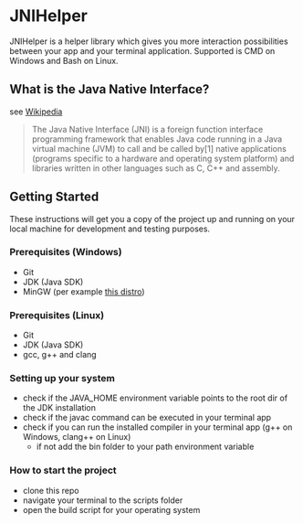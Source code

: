 # JNIHelper

JNIHelper is a helper library which gives you more interaction possibilities 
between your app and your terminal application. Supported is CMD on Windows 
and Bash on Linux.

## What is the Java Native Interface?
see [Wikipedia](https://en.wikipedia.org/wiki/Java_Native_Interface)

> The Java Native Interface (JNI) is a foreign function interface programming 
framework that enables Java code running in a Java virtual machine (JVM) to 
call and be called by[1] native applications (programs specific to a hardware 
and operating system platform) and libraries written in other languages such 
as C, C++ and assembly.

## Getting Started

These instructions will get you a copy of the project up and running on your 
local machine for development and testing purposes.

### Prerequisites (Windows)

* Git
* JDK (Java SDK)
* MinGW (per example [this distro](https://nuwen.net/mingw.html))

### Prerequisites (Linux)
* Git
* JDK (Java SDK)
* gcc, g++ and clang

### Setting up your system
* check if the JAVA_HOME environment variable points to the root dir of the 
JDK installation
* check if the javac command can be executed in your terminal app
* check if you can run the installed compiler in your terminal app 
(g++ on Windows, clang++ on Linux)
    - if not add the bin folder to your path environment variable

### How to start the project
* clone this repo
* navigate your terminal to the scripts folder
* open the build script for your operating system
